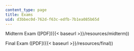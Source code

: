 ```yaml
---
content_type: page
title: Exams
uid: d3bbec0d-762d-f63c-edfb-7b1ea085b65d
---
```


Midterm Exam ([PDF]({{< baseurl >}}/resources/midterm))

Final Exam ([PDF]({{< baseurl >}}/resources/final))